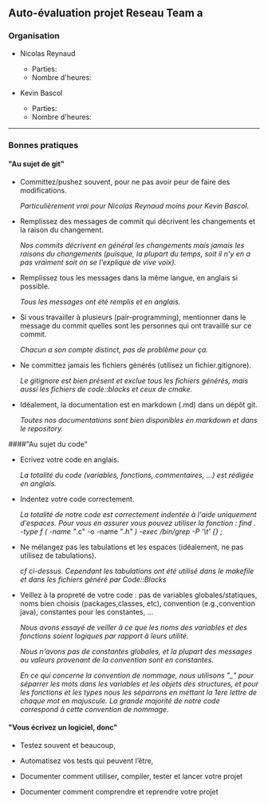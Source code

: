 ## Auto-évaluation projet Reseau Team a


### Organisation

 * Nicolas Reynaud
    * Parties:
    * Nombre d'heures:

 * Kevin Bascol
    * Parties:
    * Nombre d'heures:


-------------------------------------------------------------------------------------

### Bonnes pratiques


#### "Au sujet de git"
 * Committez/pushez souvent, pour ne pas avoir peur de faire des modifications.

   *Particulièrement vrai pour Nicolas Reynaud moins pour Kevin Bascol.*

 * Remplissez des messages de commit qui décrivent les changements et la raison du changement.
 
   *Nos commits décrivent en général les changements mais jamais les raisons du changements (puisque, la plupart du temps, soit il n'y en a pas vraiment soit on se l'explique de vive voix).*

 * Remplissez tous les messages dans la même langue, en anglais si possible.

   *Tous les messages ont été remplis et en anglais.*

 * Si vous travailler à plusieurs (pair-programming), mentionner dans le message du commit quelles sont les personnes qui ont travaillé sur ce commit.

   *Chacun a son compte distinct, pas de problème pour ça.*

 * Ne committez jamais les fichiers générés (utilisez un fichier.gitignore).

   *Le gitignore est bien présent et exclue tous les fichiers générés, mais aussi les fichiers de code::blocks et ceux de cmake.*

 * Idéalement, la documentation est en markdown (.md) dans un dépôt git.

   *Toutes nos documentations sont bien disponibles en markdown et dans le repository.*


####"Au sujet du code"

 * Ecrivez votre code en anglais.

   *La totalité du code (variables, fonctions, commentaires, ...) est rédigée en anglais.*

 * Indentez votre code correctement.

   *La totalité de notre code est correctement indentée à l'aide uniquement d'espaces.
   Pour vous en assurer vous pouvez utiliser la fonction : 
   		find . -type f \( -name "*.c" -o -name "*.h" \) -exec /bin/grep -P '\t' {} \;*

 * Ne mélangez pas les tabulations et les espaces (idéalement, ne pas utilisez de tabulations).
 
   *cf ci-dessus. Cependant les tabulations ont été utilisé dans le makefile et dans les fichiers généré par Code::Blocks*

 * Veillez à la propreté de votre code : pas de variables globales/statiques, noms bien choisis (packages,classes, etc), convention (e.g.,convention java), constantes pour les constantes, ...

   *Nous avons essayé de veiller à ce que les noms des variables et des fonctions soient logiques par rapport à leurs utilité.*
   
   *Nous n'avons pas de constantes globales, et la plupart des messages ou valeurs provenant de la convention sont en constantes.*

   *En ce qui concerne la convention de nommage, nous utilisons "_" pour séparrer les mots dans les variables et les objets des structures, et pour les fonctions et les types nous les séparrons en mettant la 1ere lettre de chaque mot en majuscule. La grande majorité de notre code correspond à cette convention de nommage.*


#### "Vous écrivez un logiciel, donc"

 * Testez souvent et beaucoup,

 * Automatisez vos tests qui peuvent l’être,

 * Documenter comment utiliser, compiler, tester et lancer votre projet

 * Documenter comment comprendre et reprendre votre projet



















